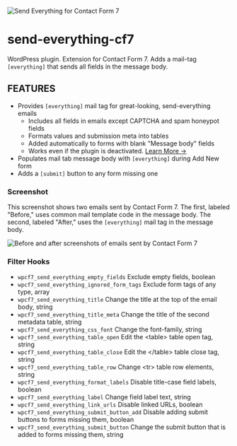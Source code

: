 ![Send Everything for Contact Form 7](assets/banner-1544x500.jpg)

# send-everything-cf7

WordPress plugin. Extension for Contact Form 7. Adds a mail-tag <code>[everything]</code> that sends all fields in the message body.

## FEATURES

- Provides `[everything]` mail tag for great-looking, send-everything emails
  - Includes all fields in emails except CAPTCHA and spam honeypot fields
  - Formats values and submission meta into tables
  - Added automatically to forms with blank "Message body" fields
  - Works even if the plugin is deactivated. [Learn More →](https://breakfastco.xyz/send-everything-for-contact-form-7/#deactivation)
- Populates mail tab message body with `[everything]` during Add New form
- Adds a `[submit]` button to any form missing one

### Screenshot

This screenshot shows two emails sent by Contact Form 7. The first, labeled "Before," uses common mail template code in the message body. The second, labeled "After," uses the `[everything]` mail tag in the message body.

![Before and after screenshots of emails sent by Contact Form 7](assets/screenshot-1.png)

### Filter Hooks

* `wpcf7_send_everything_empty_fields` Exclude empty fields, boolean
* `wpcf7_send_everything_ignored_form_tags` Exclude form tags of any type, array
* `wpcf7_send_everything_title` Change the title at the top of the email body, string
* `wpcf7_send_everything_title_meta` Change the title of the second metadata table, string
* `wpcf7_send_everything_css_font` Change the font-family, string
* `wpcf7_send_everything_table_open` Edit the \<table> table open tag, string
* `wpcf7_send_everything_table_close` Edit the \</table> table close tag, string
* `wpcf7_send_everything_table_row` Change \<tr> table row elements, string
* `wpcf7_send_everything_format_labels` Disable title-case field labels, boolean
* `wpcf7_send_everything_label` Change field label text, string
* `wpcf7_send_everything_link_urls` Disable linked URLs, boolean
* `wpcf7_send_everything_submit_button_add` Disable adding submit buttons to forms missing them, boolean
* `wpcf7_send_everything_submit_button` Change the submit button that is added to forms missing them, string